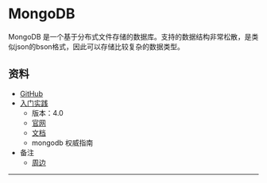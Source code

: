 #   MongoDB


MongoDB 是一个基于分布式文件存储的数据库。支持的数据结构非常松散，是类似json的bson格式，因此可以存储比较复杂的数据类型。

##  资料

-   [GitHub](https://github.com/mongodb/mongo)
-   [入门实践](action/README.md)
    -   版本：4.0
    -   [官网](https://www.mongodb.com/)
    -   [文档](https://docs.mongodb.com)
    -   mongodb 权威指南
-   备注
    -   [周边](https://github.com/mongodb)


----


